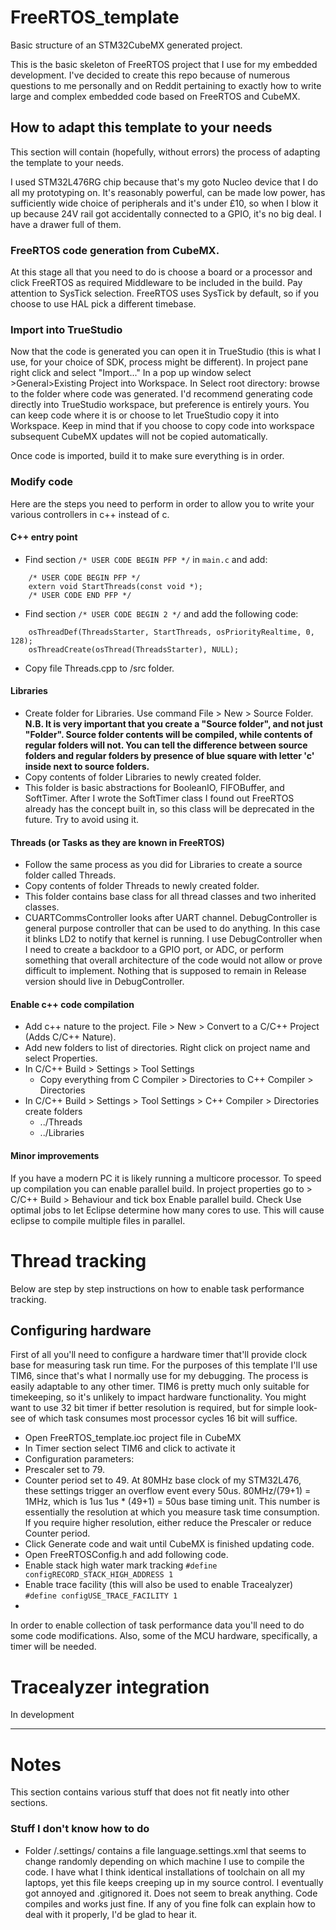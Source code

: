 # FreeRTOS_template
Basic structure of an STM32CubeMX generated project.

This is the basic skeleton of FreeRTOS project that I use for my embedded development. I've decided to create this repo because of numerous questions to me personally and on Reddit pertaining to exactly how to write large and complex embedded code based on FreeRTOS and CubeMX.

## How to adapt this template to your needs
This section will contain (hopefully, without errors) the process of adapting the template to your needs.

I used STM32L476RG chip because that's my goto Nucleo device that I do all my prototyping on. It's reasonably powerful, can be made low power, has sufficiently wide choice of peripherals and it's under £10, so when I blow it up because 24V rail got accidentally connected to a GPIO, it's no big deal. I have a drawer full of them.

### FreeRTOS code generation from CubeMX.
At this stage all that you need to do is choose a board or a processor and click FreeRTOS as required Middleware to be included in the build. Pay attention to SysTick selection. FreeRTOS uses SysTick by default, so if you choose to use HAL pick a different timebase.    

### Import into TrueStudio
Now that the code is generated you can open it in TrueStudio (this is what I use, for your choice of SDK, process might be different). In project pane right click and select "Import..." In a pop up window select >General>Existing Project into Workspace. In Select root directory: browse to the folder where code was generated. I'd recommend generating code directly into TrueStudio workspace, but preference is entirely yours. You can keep code where it is or choose to let TrueStudio copy it into Workspace. Keep in mind that if you choose to copy code into workspace subsequent CubeMX updates will not be copied automatically.

Once code is imported, build it to make sure everything is in order.

### Modify code
Here are the steps you need to perform in order to allow you to write your various controllers in c++ instead of c.

#### C++ entry point
* Find section `/* USER CODE BEGIN PFP */` in `main.c` and add:
```
    /* USER CODE BEGIN PFP */    
    extern void StartThreads(const void *);    
    /* USER CODE END PFP */    
```
* Find section `/* USER CODE BEGIN 2 */` and add the following code:
```
    osThreadDef(ThreadsStarter, StartThreads, osPriorityRealtime, 0, 128);
    osThreadCreate(osThread(ThreadsStarter), NULL);
```
* Copy file Threads.cpp to /src folder.

#### Libraries

* Create folder for Libraries. Use command File > New > Source Folder.    
**N.B. It is very important that you create a "Source folder", and not just "Folder". Source folder contents will be compiled, while contents of regular folders will not. You can tell the difference between source folders and regular folders by presence of blue square with letter 'c' inside next to source folders.**   
* Copy contents of folder Libraries to newly created folder. 
* This folder is basic abstractions for BooleanIO, FIFOBuffer, and SoftTimer. After I wrote the SoftTimer class I found out FreeRTOS already has the concept built in, so this class will be deprecated in the future. Try to avoid using it.

#### Threads (or Tasks as they are known in FreeRTOS)

* Follow the same process as you did for Libraries to create a source folder called Threads.
* Copy contents of folder Threads to newly created folder.
* This folder contains base class for all thread classes and two inherited classes.
* CUARTCommsController looks after UART channel. DebugController is general purpose controller that can be used to do anything. In this case it blinks LD2 to notify that kernel is running. I use DebugController when I need to create a backdoor to a GPIO port, or ADC, or perform something that overall architecture of the code would not allow or prove difficult to implement. Nothing that is supposed to remain in Release version should live in DebugController.

#### Enable c++ code compilation

* Add c++ nature to the project. File > New > Convert to a C/C++ Project (Adds C/C++ Nature).
* Add new folders to list of directories. Right click on project name and select Properties.
* In C/C++ Build > Settings > Tool Settings
    *  Copy everything from C Compiler > Directories  to C++ Compiler > Directories
* In C/C++ Build > Settings > Tool Settings > C++ Compiler > Directories create folders
    * ../Threads
    * ../Libraries

#### Minor improvements

If you have a modern PC it is likely running a multicore processor. To speed up compilation you can enable parallel build. In project properties go to > C/C++ Build > Behaviour and tick box Enable parallel build. Check Use optimal jobs to let Eclipse determine how many cores to use. This will cause eclipse to compile multiple files in parallel.

# Thread tracking
Below are step by step instructions on how to enable task performance tracking.
## Configuring hardware
First of all you'll need to configure a hardware timer that'll provide clock base for measuring task run time. For the purposes of this template I'll use TIM6, since that's what I normally use for my debugging. The process is easily adaptable to any other timer. TIM6 is pretty much only suitable for timekeeping, so it's unlikely to impact hardware functionality.
You might want to use 32 bit timer if better resolution is required, but for simple look-see of which task consumes most processor cycles 16 bit will suffice.
* Open FreeRTOS_template.ioc project file in CubeMX
* In Timer section select TIM6 and click to activate it
* Configuration parameters:
 *  Prescaler set to 79.
 *  Counter period set to 49.
At 80MHz base clock of my STM32L476, these settings trigger an overflow event every 50us.
80MHz/(79+1) = 1MHz, which is 1us
1us * (49+1) = 50us base timing unit.
This number is essentially the resolution at which you measure task time consumption. If you require higher resolution, either reduce the Prescaler or reduce Counter period.
* Click Generate code and wait until CubeMX is finished updating code.
* Open FreeRTOSConfig.h and add following code.
 * Enable stack high water mark tracking
    `#define configRECORD_STACK_HIGH_ADDRESS 1`
 * Enable trace facility (this will also be used to enable Tracealyzer)
    `#define configUSE_TRACE_FACILITY 1`
 * 

In order to enable collection of task performance data you'll need to do some code modifications. Also, some of the MCU hardware, specifically, a timer will be needed.

# Tracealyzer integration
In development
___
# Notes
This section contains various stuff that does not fit neatly into other sections.

### Stuff I don't know how to do
* Folder /.settings/ contains a file language.settings.xml that seems to change randomly depending on which machine I use to compile the code. I have what I think identical installations of toolchain on all my laptops, yet this file keeps creeping up in my source control. I eventually got annoyed and .gitignored it. Does not seem to break anything. Code compiles and works just fine. If any of you fine folk can explain how to deal with it properly, I'd be glad to hear it.
